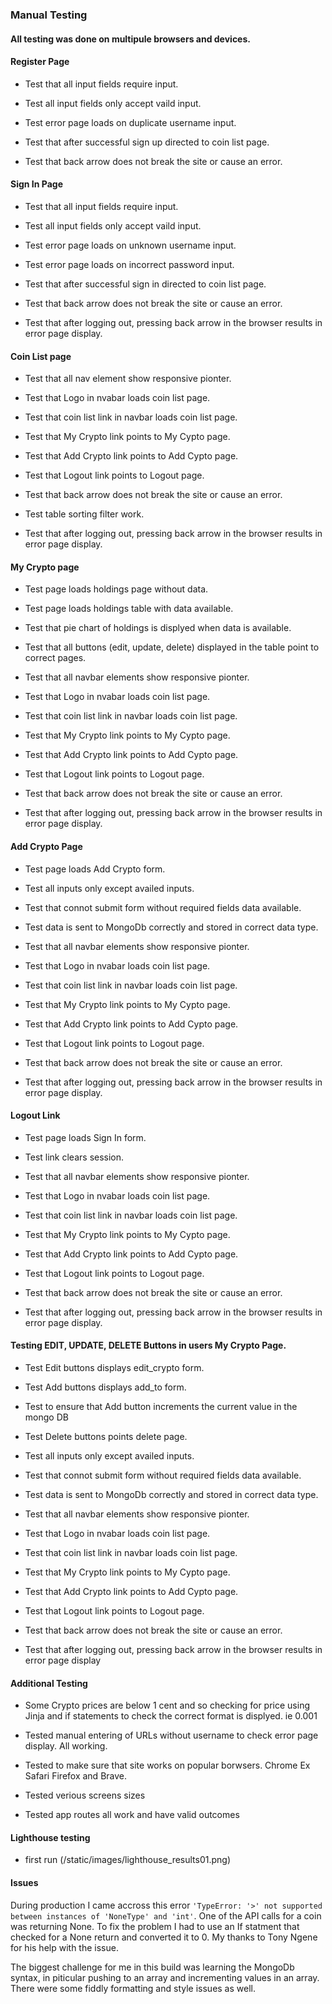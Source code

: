 ### Manual Testing
#### All testing was done on multipule browsers and devices.

#### Register Page

- Test that all input fields require input.

- Test all input fields only accept vaild input.

- Test error page loads on duplicate username input.

- Test that after successful sign up directed to coin list page.

- Test that back arrow does not break the site or cause an error.


#### Sign In Page

- Test that all input fields require input.

- Test all input fields only accept vaild input.

- Test error page loads on unknown username input.

- Test error page loads on incorrect password input.

- Test that after successful sign in directed to coin list page.

- Test that back arrow does not break the site or cause an error.

- Test that after logging out, pressing back arrow in the browser results in error page display.


#### Coin List page

- Test that all nav element show responsive pionter.

- Test that Logo in nvabar loads coin list page.

- Test that coin list link in navbar loads coin list page.

- Test that My Crypto link points to My Cypto page.

- Test that Add Crypto link points to Add Cypto page.

- Test that Logout link points to Logout page.

- Test that back arrow does not break the site or cause an error.

- Test table sorting filter work.

- Test that after logging out, pressing back arrow in the browser results in error page display.


#### My Crypto page

- Test page loads holdings page without data.

- Test page loads holdings table with data  available.

- Test that pie chart of holdings is displyed when data is available.

- Test that all buttons (edit, update, delete) displayed in the table point to correct pages.

- Test that all navbar elements show responsive pionter.

- Test that Logo in nvabar loads coin list page.

- Test that coin list link in navbar loads coin list page.

- Test that My Crypto link points to My Cypto page.

- Test that Add Crypto link points to Add Cypto page.

- Test that Logout link points to Logout page.

- Test that back arrow does not break the site or cause an error.

- Test that after logging out, pressing back arrow in the browser results in error page display.

#### Add Crypto Page

- Test page loads Add Crypto form.

- Test all inputs only except availed inputs.

- Test that connot submit form without required fields data available.

- Test data is sent to MongoDb correctly and stored in correct data type.

- Test that all navbar elements show responsive pionter.

- Test that Logo in nvabar loads coin list page.

- Test that coin list link in navbar loads coin list page.

- Test that My Crypto link points to My Cypto page.

- Test that Add Crypto link points to Add Cypto page.

- Test that Logout link points to Logout page.

- Test that back arrow does not break the site or cause an error.

- Test that after logging out, pressing back arrow in the browser results in error page display.

#### Logout Link

- Test page loads Sign In form.

- Test link clears session.

- Test that all navbar elements show responsive pionter.

- Test that Logo in nvabar loads coin list page.

- Test that coin list link in navbar loads coin list page.

- Test that My Crypto link points to My Cypto page.

- Test that Add Crypto link points to Add Cypto page.

- Test that Logout link points to Logout page.

- Test that back arrow does not break the site or cause an error.

- Test that after logging out, pressing back arrow in the browser results in error page display.

#### Testing EDIT, UPDATE, DELETE Buttons in users My Crypto Page.

- Test Edit buttons displays edit_crypto form.

- Test Add buttons displays add_to form.

- Test to ensure that Add button increments the current value in the mongo DB

- Test Delete buttons points delete page.

- Test all inputs only except availed inputs.

- Test that connot submit form without required fields data available.

- Test data is sent to MongoDb correctly and stored in correct data type.

- Test that all navbar elements show responsive pionter.

- Test that Logo in nvabar loads coin list page.

- Test that coin list link in navbar loads coin list page.

- Test that My Crypto link points to My Cypto page.

- Test that Add Crypto link points to Add Cypto page.

- Test that Logout link points to Logout page.

- Test that back arrow does not break the site or cause an error.

- Test that after logging out, pressing back arrow in the browser results in error page display

#### Additional Testing

- Some Crypto prices are below 1 cent and so checking for price using Jinja and if statements to check the correct format is displyed. ie 0.001

- Tested manual entering of URLs without username to check error page display. All working.

- Tested to make sure that site works on popular borwsers. Chrome Ex Safari Firefox and Brave.

- Tested verious screens sizes

- Tested app routes all work and have valid outcomes

#### Lighthouse testing

- first run (/static/images/lighthouse_results01.png)


#### Issues
During production I came accross this error `'TypeError: '>' not supported between instances of 'NoneType' and 'int'`. One of the API calls for a coin was returning None.
To fix the problem I had to use an If statment that checked for a None return and converted it to 0. My thanks to Tony Ngene for his help with the issue.

The biggest challenge for me in this build was learning the MongoDb syntax, in piticular pushing to an array and incrementing values in an array. There were some fiddly formatting and style issues as well. 
